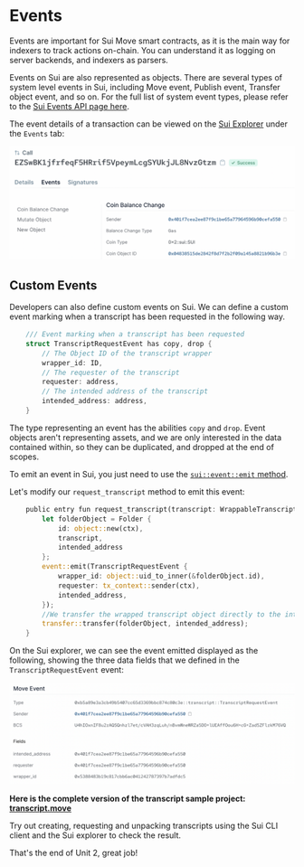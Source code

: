 # Events

Events are important for Sui Move smart contracts, as it is the main way for indexers to track actions on-chain. You can understand it as logging on server backends, and indexers as parsers.

Events on Sui are also represented as objects. There are several types of system level events in Sui, including Move event, Publish event, Transfer object event, and so on. For the full list of system event types, please refer to the [Sui Events API page here](https://docs.sui.io/build/event_api).

The event details of a transaction can be viewed on the [Sui Explorer](https://explorer.sui.io/) under the `Events` tab:

![Event Tab](../images/eventstab.png)

## Custom Events

Developers can also define custom events on Sui. We can define a custom event marking when a transcript has been requested in the following way.

```rust
    /// Event marking when a transcript has been requested
    struct TranscriptRequestEvent has copy, drop {
        // The Object ID of the transcript wrapper
        wrapper_id: ID,
        // The requester of the transcript
        requester: address,
        // The intended address of the transcript
        intended_address: address,
    }
```

The type representing an event has the abilities `copy` and `drop`. Event objects aren't representing assets, and we are only interested in the data contained within, so they can be duplicated, and dropped at the end of scopes.

To emit an event in Sui, you just need to use the [`sui::event::emit` method](https://github.com/MystenLabs/sui/blob/main/crates/sui-framework/packages/sui-framework/docs/event.md#function-emit).

Let's modify our `request_transcript` method to emit this event:

```rust
    public entry fun request_transcript(transcript: WrappableTranscript, intended_address: address, ctx: &mut TxContext){
        let folderObject = Folder {
            id: object::new(ctx),
            transcript,
            intended_address
        };
        event::emit(TranscriptRequestEvent {
            wrapper_id: object::uid_to_inner(&folderObject.id),
            requester: tx_context::sender(ctx),
            intended_address,
        });
        //We transfer the wrapped transcript object directly to the intended address
        transfer::transfer(folderObject, intended_address);
    }
```

On the Sui explorer, we can see the event emitted displayed as the following, showing the three data fields that we defined in the `TranscriptRequestEvent` event:

![Custom Event](../images/customevent.png)

**Here is the complete version of the transcript sample project: [transcript.move](../example_projects/transcript/sources/transcript.move)**

Try out creating, requesting and unpacking transcripts using the Sui CLI client and the Sui explorer to check the result. 

That's the end of Unit 2, great job!